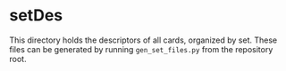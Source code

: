# setDes

This directory holds the descriptors of all cards, organized by set. These files can be generated by running `gen_set_files.py` from the repository root.